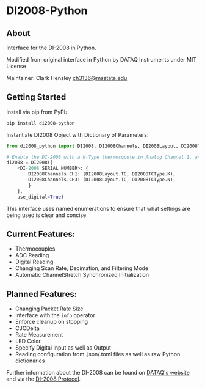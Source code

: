 # DI2008-Python

## About
Interface for the DI-2008 in Python.

Modified from original interface in Python by DATAQ Instruments under MIT License

Maintainer: Clark Hensley ch3136@msstate.edu

## Getting Started
Install via pip from PyPI:
```sh
pip install di2008-python
```

Instantiate DI2008 Object with Dictionary of Parameters:
```py
from di2008_python import DI2008, DI2008Channels, DI2008Layout, DI2008TCType

# Enable the DI-2008 with a K-Type thermocopule in Analog Channel 1, an N-Type Thermocouple in Analog Channel 3, and the Digital Channel active
di2008 = DI2008({
    <DI-2008 SERIAL NUMBER>: {
        DI2008Channels.CH1: (DI2008Layout.TC, DI2008TCType.K),
        DI2008Channels.CH3: (DI2008Layout.TC, DI2008TCType.N),
        }
    },
    use_digital=True)
```

This interface uses named enumerations to ensure that what settings are being used is clear and concise

## Current Features:
* Thermocouples
* ADC Reading
* Digital Reading
* Changing Scan Rate, Decimation, and Filtering Mode
* Automatic ChannelStretch Synchronized Initialization

## Planned Features:
* Changing Packet Rate Size
* Interface with the `info` operator
* Enforce cleanup on stopping
* CJCDelta
* Rate Measurement
* LED Color
* Specify Digital Input as well as Output
* Reading configuration from .json/.toml files as well as raw Python dictionaries

Further information about the DI-2008 can be found on [DATAQ's website](https://www.dataq.com/products/di-2008) and via the [DI-2008 Protocol](https://www.dataq.com/resources/pdfs/misc/di-2008%20protocol.pdf).
